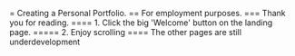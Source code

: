 = Creating a Personal Portfolio.
== For employment purposes.
=== Thank you for reading.
==== 1. Click the big 'Welcome' button on the landing page.
===== 2. Enjoy scrolling
==== The other pages are still underdevelopment
